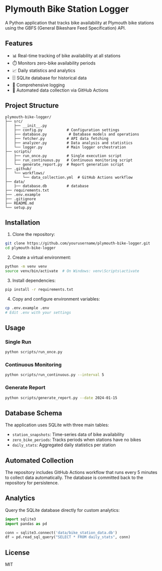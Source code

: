 # Plymouth Bike Station Logger

A Python application that tracks bike availability at Plymouth bike stations using the GBFS (General Bikeshare Feed Specification) API.

## Features

- 📊 Real-time tracking of bike availability at all stations
- ⏱️ Monitors zero-bike availability periods
- 📈 Daily statistics and analytics
- 🗄️ SQLite database for historical data
- 📝 Comprehensive logging
- 🔄 Automated data collection via GitHub Actions

## Project Structure

```
plymouth-bike-logger/
├── src/
│   ├── __init__.py
│   ├── config.py           # Configuration settings
│   ├── database.py          # Database models and operations
│   ├── fetcher.py          # API data fetching
│   ├── analyzer.py         # Data analysis and statistics
│   └── logger.py           # Main logger orchestration
├── scripts/
│   ├── run_once.py         # Single execution script
│   ├── run_continuous.py   # Continuous monitoring script
│   └── generate_report.py  # Report generation script
├── .github/
│   └── workflows/
│       └── data_collection.yml  # GitHub Actions workflow
├── data/
│   ├── database.db         # database 
├── requirements.txt
├── .env.example
├── .gitignore
├── README.md
└── setup.py
```

## Installation

1. Clone the repository:
```bash
git clone https://github.com/yourusername/plymouth-bike-logger.git
cd plymouth-bike-logger
```

2. Create a virtual environment:
```bash
python -m venv venv
source venv/bin/activate  # On Windows: venv\Scripts\activate
```

3. Install dependencies:
```bash
pip install -r requirements.txt
```

4. Copy and configure environment variables:
```bash
cp .env.example .env
# Edit .env with your settings
```

## Usage

### Single Run
```bash
python scripts/run_once.py
```

### Continuous Monitoring
```bash
python scripts/run_continuous.py --interval 5
```

### Generate Report
```bash
python scripts/generate_report.py --date 2024-01-15
```

## Database Schema

The application uses SQLite with three main tables:

- `station_snapshots`: Time-series data of bike availability
- `zero_bike_periods`: Tracks periods when stations have no bikes
- `daily_stats`: Aggregated daily statistics per station

## Automated Collection

The repository includes GitHub Actions workflow that runs every 5 minutes to collect data automatically. The database is committed back to the repository for persistence.

## Analytics

Query the SQLite database directly for custom analytics:

```python
import sqlite3
import pandas as pd

conn = sqlite3.connect('data/bike_station_data.db')
df = pd.read_sql_query("SELECT * FROM daily_stats", conn)
```

## License

MIT
